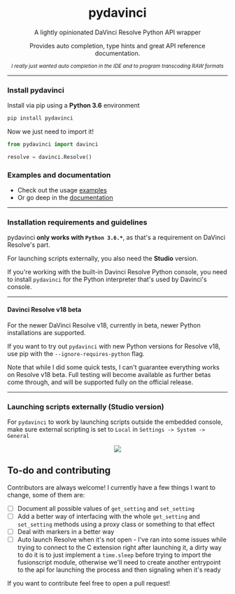 <h1 align='center'>pydavinci</h1>

<p align='center'>A lightly opinionated DaVinci Resolve Python API wrapper</p>

<p align='center'>Provides auto completion, type hints and great API reference documentation.</p>

<p align='center'><sup><i align='center'>I really just wanted auto completion in the IDE and to program transcoding RAW formats</i></sup></p>


---

### Install pydavinci

Install via pip using a __Python 3.6__ environment

```bash
pip install pydavinci

```

Now we just need to import it!

```python
from pydavinci import davinci

resolve = davinci.Resolve()
```

### Examples and documentation

- Check out the usage [examples](https://pedrolabonia.github.io/pydavinci/examples/premiereproxies/)
- Or go deep in the [documentation](https://pedrolabonia.github.io/pydavinci/resolve/)

---

### Installation requirements and guidelines
pydavinci __only works with `Python 3.6.*`__, as that's a requirement on DaVinci Resolve's part. 

For launching scripts externally, you also need the __Studio__ version.

If you're working with the built-in Davinci Resolve Python console, you need to install ``pydavinci`` for the Python interpreter that's used by Davinci's console.

---

#### Davinci Resolve v18 beta
For the newer DaVinci Resolve v18, currently in beta, newer Python installations are supported. 

If you want to try out ``pydavinci`` with new Python versions for Resolve v18, use pip with the ``--ignore-requires-python`` flag.

Note that while I did some quick tests, I can't guarantee everything works on Resolve v18 beta. Full testing will become available as further betas come through, and will be supported fully on the official release.

---

### Launching scripts externally (Studio version)


For `pydavinci` to work by launching scripts outside the embedded console, make sure external scripting is set to `Local` in `Settings -> System -> General`
<p align='center'>
<img src=https://user-images.githubusercontent.com/4316044/164954498-de350d02-0458-478d-a766-6404b7a8a75b.png />
</p>

## To-do and contributing

Contributors are always welcome! I currently have a few things I want to change, some of them are:

- [ ] Document all possible values of `get_setting` and `set_setting`
- [ ] Add a better way of interfacing with the whole `get_setting` and `set_setting` methods using a proxy class or something to that effect
- [ ] Deal with markers in a better way
- [ ] Auto launch Resolve when it's not open - I've ran into some issues while trying to connect to the C extension right after launching it, a dirty way to do it is to just implement a `time.sleep` before trying to import the fusionscript module, otherwise we'll need to create another entrypoint to the api for launching the process and then signaling when it's ready 

 If you want to contribute feel free to open a pull request!
